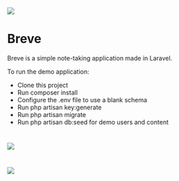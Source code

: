 # ![](https://i.imgur.com/8ptrsWd.png) 

# Breve



Breve is a simple note-taking application made in Laravel.

To run the demo application:

- Clone this project
- Run composer install
- Configure the .env file to use a blank schema
- Run php artisan key:generate
- Run php artisan migrate
- Run php artisan db:seed for demo users and content


# ![](https://i.imgur.com/vVaU89x.png)

# ![](https://i.imgur.com/HNIbLPV.png)
